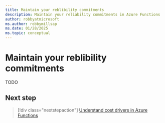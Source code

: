 ```yaml
---
title: Maintain your reblibility commitments
description: Maintain your reliability commitments in Azure Functions
author: robbyatmicrosoft
ms.author: robbymillsap
ms.date: 01/28/2025
ms.topic: conceptual
---
```


# Maintain your reblibility commitments

TODO

## Next step

> [!div class="nextstepaction"]
> [Understand cost drivers in Azure Functions](./perform-migration.md)
